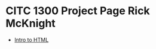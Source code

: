 # CITC 1300 Project Page Rick McKnight

<ul>
    <li><a href="intro_to_html/index.html" target="_blank">Intro to HTML</a></li>
</ul>